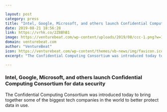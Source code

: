 ```yaml
---

layout: post
category: press
title: "Intel, Google, Microsoft, and others launch Confidential Computing Consortium for data security"
date: 2019-08-21 18:56:28
link: https://vrhk.co/2Z8BhB1
image: https://venturebeat.com/wp-content/uploads/2019/08/ccc-1.png?w=1200&strip=all
domain: venturebeat.com
author: "VentureBeat"
icon: https://venturebeat.com/wp-content/themes/vb-news/img/favicon.ico
excerpt: "The Confidential Computing Consortium was introduced today to bring together some of the biggest tech companies in the world to better protect data in use."

---
```


### Intel, Google, Microsoft, and others launch Confidential Computing Consortium for data security

The Confidential Computing Consortium was introduced today to bring together some of the biggest tech companies in the world to better protect data in use.